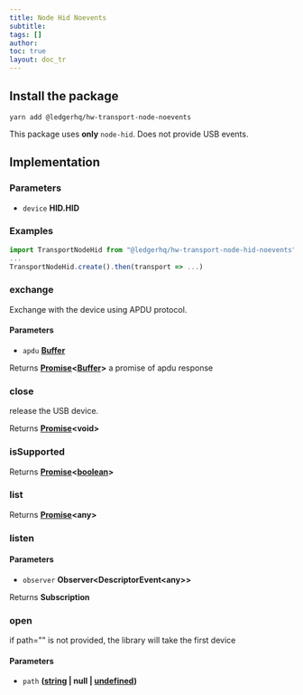 ```yaml
---
title: Node Hid Noevents
subtitle:
tags: []
author:
toc: true
layout: doc_tr
---
```




## Install the package

`yarn add @ledgerhq/hw-transport-node-noevents`

This package uses **only** `node-hid`. Does not provide USB events.

## Implementation

### Parameters

-   `device` **HID.HID**

### Examples

```javascript
import TransportNodeHid from "@ledgerhq/hw-transport-node-hid-noevents";
...
TransportNodeHid.create().then(transport => ...)
```

### exchange

Exchange with the device using APDU protocol.

#### Parameters

-   `apdu` **[Buffer](https://nodejs.org/api/buffer.html)**

Returns **[Promise](https://developer.mozilla.org/docs/Web/JavaScript/Reference/Global_Objects/Promise)&lt;[Buffer](https://nodejs.org/api/buffer.html)>** a promise of apdu response

### close

release the USB device.

Returns **[Promise](https://developer.mozilla.org/docs/Web/JavaScript/Reference/Global_Objects/Promise)&lt;void>**

### isSupported

Returns **[Promise](https://developer.mozilla.org/docs/Web/JavaScript/Reference/Global_Objects/Promise)&lt;[boolean](https://developer.mozilla.org/docs/Web/JavaScript/Reference/Global_Objects/Boolean)>**

### list

Returns **[Promise](https://developer.mozilla.org/docs/Web/JavaScript/Reference/Global_Objects/Promise)&lt;any>**

### listen

#### Parameters

-   `observer` **Observer&lt;DescriptorEvent&lt;any>>**

Returns **Subscription**

### open

if path="" is not provided, the library will take the first device

#### Parameters

-   `path` **([string](https://developer.mozilla.org/docs/Web/JavaScript/Reference/Global_Objects/String) | null | [undefined](https://developer.mozilla.org/docs/Web/JavaScript/Reference/Global_Objects/undefined))**
